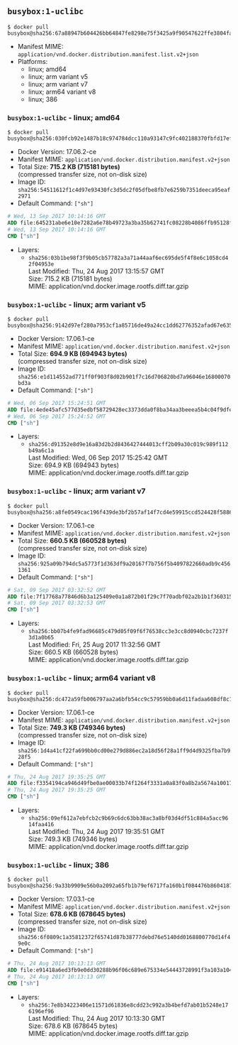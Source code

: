 ## `busybox:1-uclibc`

```console
$ docker pull busybox@sha256:67a88947b604426bb64847fe8298e75f3425a9f90547622ffe3804faa1ec8598
```

-	Manifest MIME: `application/vnd.docker.distribution.manifest.list.v2+json`
-	Platforms:
	-	linux; amd64
	-	linux; arm variant v5
	-	linux; arm variant v7
	-	linux; arm64 variant v8
	-	linux; 386

### `busybox:1-uclibc` - linux; amd64

```console
$ docker pull busybox@sha256:030fcb92e1487b18c974784dcc110a93147c9fc402188370fbfd17efabffc6af
```

-	Docker Version: 17.06.2-ce
-	Manifest MIME: `application/vnd.docker.distribution.manifest.v2+json`
-	Total Size: **715.2 KB (715181 bytes)**  
	(compressed transfer size, not on-disk size)
-	Image ID: `sha256:54511612f1c4d97e93430fc3d5dc2f05dfbe8fb7e6259b7351deeca95eaf2971`
-	Default Command: `["sh"]`

```dockerfile
# Wed, 13 Sep 2017 10:14:16 GMT
ADD file:645231abe6e10e7282a6e78b49723a3ba35b62741fc08228b4086ffb95128f98 in / 
# Wed, 13 Sep 2017 10:14:16 GMT
CMD ["sh"]
```

-	Layers:
	-	`sha256:03b1be98f3f9b05cb57782a3a71a44aaf6ec695de5f4f8e6c1058cd42f04953e`  
		Last Modified: Thu, 24 Aug 2017 13:15:57 GMT  
		Size: 715.2 KB (715181 bytes)  
		MIME: application/vnd.docker.image.rootfs.diff.tar.gzip

### `busybox:1-uclibc` - linux; arm variant v5

```console
$ docker pull busybox@sha256:9142d97ef280a7953cf1a85716de49a24cc1dd62776352afad67e635331ff77a
```

-	Docker Version: 17.06.1-ce
-	Manifest MIME: `application/vnd.docker.distribution.manifest.v2+json`
-	Total Size: **694.9 KB (694943 bytes)**  
	(compressed transfer size, not on-disk size)
-	Image ID: `sha256:e1d114552ad771ff0f903f8d02b901f7c16d706820bd7a96046e16800070bd3a`
-	Default Command: `["sh"]`

```dockerfile
# Wed, 06 Sep 2017 15:24:51 GMT
ADD file:4ede45afc577d35edbf58729428ec3373dda0f8ba34aa3beeea5b4c04f9dfe62 in / 
# Wed, 06 Sep 2017 15:24:52 GMT
CMD ["sh"]
```

-	Layers:
	-	`sha256:d91352e8d9e16a83d2b2d8436427444013cff2b09a30c019c989f112b49a6c1a`  
		Last Modified: Wed, 06 Sep 2017 15:25:42 GMT  
		Size: 694.9 KB (694943 bytes)  
		MIME: application/vnd.docker.image.rootfs.diff.tar.gzip

### `busybox:1-uclibc` - linux; arm variant v7

```console
$ docker pull busybox@sha256:a8fe0549cac196f439de3bf2b57af14f7cd4e59915ccd524428f588628a4ef31
```

-	Docker Version: 17.06.1-ce
-	Manifest MIME: `application/vnd.docker.distribution.manifest.v2+json`
-	Total Size: **660.5 KB (660528 bytes)**  
	(compressed transfer size, not on-disk size)
-	Image ID: `sha256:925a09b794dc5a5773f1d363df9a20167f7b756f5b4097822660adb9c4561361`
-	Default Command: `["sh"]`

```dockerfile
# Sat, 09 Sep 2017 03:32:52 GMT
ADD file:7f17768a77846d6b3a125409e0a1a872b01f29c7f70adbf02a2b1b1f360315ed in / 
# Sat, 09 Sep 2017 03:32:53 GMT
CMD ["sh"]
```

-	Layers:
	-	`sha256:bb07b4fe9fad96685c479d05f09f6f76538cc3e3cc8d0940cbc7237f3d1a0b65`  
		Last Modified: Fri, 25 Aug 2017 11:32:56 GMT  
		Size: 660.5 KB (660528 bytes)  
		MIME: application/vnd.docker.image.rootfs.diff.tar.gzip

### `busybox:1-uclibc` - linux; arm64 variant v8

```console
$ docker pull busybox@sha256:dc472a59fb006797aa2a6bfb54cc9c57959bb0a6d11fadaa608df8c16dea39cf
```

-	Docker Version: 17.06.1-ce
-	Manifest MIME: `application/vnd.docker.distribution.manifest.v2+json`
-	Total Size: **749.3 KB (749346 bytes)**  
	(compressed transfer size, not on-disk size)
-	Image ID: `sha256:1d4a41cf22fa699bb0cd00e279d886ec2a18d56f28a1ff9d4d9325fba7b928f5`
-	Default Command: `["sh"]`

```dockerfile
# Thu, 24 Aug 2017 19:35:25 GMT
ADD file:f3354194ca946d49fbe0ae00033b74f1264f3331a0a83f0a8b2a5674a1001704 in / 
# Thu, 24 Aug 2017 19:35:25 GMT
CMD ["sh"]
```

-	Layers:
	-	`sha256:09ef612a7ebfcb2c9b69c6dc63bb38ac3a8bf03d4df51c884a5acc9614faa416`  
		Last Modified: Thu, 24 Aug 2017 19:35:51 GMT  
		Size: 749.3 KB (749346 bytes)  
		MIME: application/vnd.docker.image.rootfs.diff.tar.gzip

### `busybox:1-uclibc` - linux; 386

```console
$ docker pull busybox@sha256:9a33b9909e56b0a2092a65fb1b79ef6717fa160b1f084476b860418780e8d53b
```

-	Docker Version: 17.03.1-ce
-	Manifest MIME: `application/vnd.docker.distribution.manifest.v2+json`
-	Total Size: **678.6 KB (678645 bytes)**  
	(compressed transfer size, not on-disk size)
-	Image ID: `sha256:6f0809c1a35812372f65741d87b38777debd76e5140dd0168800770d14f49e0c`
-	Default Command: `["sh"]`

```dockerfile
# Thu, 24 Aug 2017 10:13:13 GMT
ADD file:e91418a6ed3fb9e0dd30288b96f06c689e675334e54443728991f3a103a10445 in / 
# Thu, 24 Aug 2017 10:13:13 GMT
CMD ["sh"]
```

-	Layers:
	-	`sha256:7e8b34223406e11571d61836e8cdd23c992a3b4befd7ab01b5248e176196ef96`  
		Last Modified: Thu, 24 Aug 2017 10:13:30 GMT  
		Size: 678.6 KB (678645 bytes)  
		MIME: application/vnd.docker.image.rootfs.diff.tar.gzip
